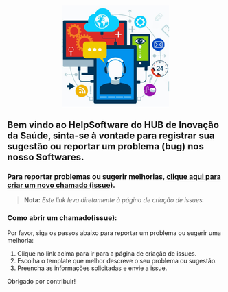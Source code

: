 <div style="display: flex; justify-content: center;">
    <img src="assets/suporte-img.jpeg" alt="Texto Alternativo" width="250"/>
</div>

##

## Bem vindo ao HelpSoftware do HUB de Inovação da Saúde, sinta-se à vontade para registrar sua sugestão ou reportar um problema (bug) nos nosso Softwares.



### Para reportar problemas ou sugerir melhorias, [clique aqui para criar um novo chamado (issue)](https://github.com/renatorocha-git/issues-para-testadores/issues).

> **Nota:** *Este link leva diretamente à página de criação de issues.*

### Como abrir um chamado(issue):

Por favor, siga os passos abaixo para reportar um problema ou sugerir uma melhoria:

1. Clique no link acima para ir para a página de criação de issues.
2. Escolha o template que melhor descreve o seu problema ou sugestão.
3. Preencha as informações solicitadas e envie a issue.

Obrigado por contribuir!





